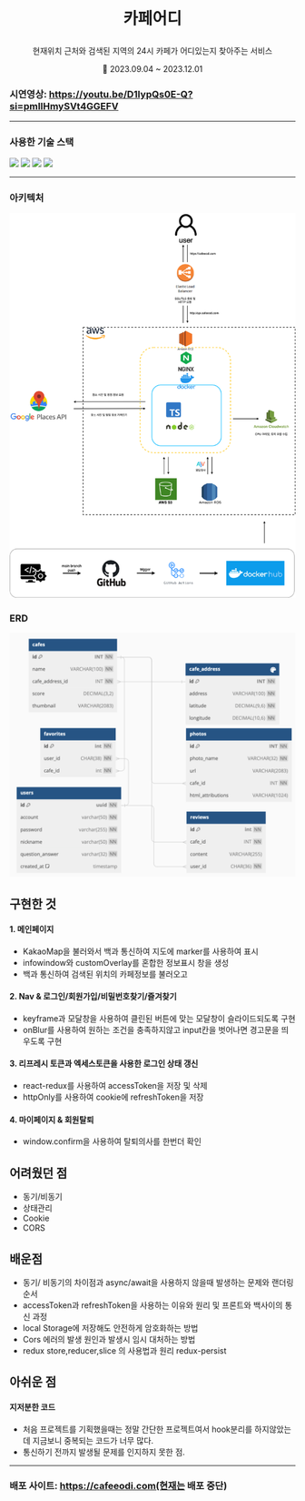 # <p align="center"> **카페어디**
<P align="center"> 현재위치 근처와 검색된 지역의 24시 카페가 어디있는지 찾아주는 서비스
<P align="center">📆 2023.09.04 ~ 2023.12.01



### 시연영상: https://youtu.be/D1IypQs0E-Q?si=pmIlHmySVt4GGEFV

---
### 사용한 기술 스택
![](https://img.shields.io/badge/-JavaScript-yellow?style=flat&logo=JavaScript&logoColor=white)
![](https://img.shields.io/badge/-React-61DAFB?style=flat&logo=React&logoColor=white)
![](https://img.shields.io/badge/styledcomponent-DB7093?flat&logo=styled-components&logoColor=white)
![](https://img.shields.io/badge/vercel-white?flat&logo=vercel&logoColor=black)

---

### 아키텍처
<img src="https://github.com/devdev2022/WhichCafe/blob/main/projectmaterial/Architecture.drawio.png" alt="Sequence_whichcafe" width="700" />


### ERD
<img src="https://github.com/devdev2022/WhichCafe/blob/main/projectmaterial/ERD.png" alt="ERD_whichcafe" width="700" />



## 구현한 것
#### 1. 메인페이지

- KakaoMap을 불러와서 백과 통신하여 지도에 marker를 사용하여 표시
- infowindow와 customOverlay를 혼합한 정보표시 창을 생성
- 백과 통신하여 검색된 위치의 카페정보를 불러오고  

#### 2. Nav & 로그인/회원가입/비밀번호찾기/즐겨찾기
- keyframe과 모달창을 사용하여 클린된 버튼에 맞는 모달창이 슬라이드되도록 구현
- onBlur를 사용하여 원하는 조건을 충족하지않고 input칸을 벗어나면 경고문을 띄우도록 구현

#### 3. 리프레시 토큰과 엑세스토큰을 사용한 로그인 상태 갱신
- react-redux를 사용하여 accessToken을 저장 및 삭제
- httpOnly를 사용하여 cookie에 refreshToken을 저장

#### 4. 마이페이지 & 회원탈퇴
- window.confirm을 사용하여 탈퇴의사를 한번더 확인

## 어려웠던 점
- 동기/비동기
- 상태관리
- Cookie
- CORS

## 배운점
- 동기/ 비동기의 차이점과 async/await을 사용하지 않을때 발생하는 문제와 랜더링 순서
- accessToken과 refreshToken을 사용하는 이유와 원리 및 프론트와 백사이의 통신 과정
- local Storage에 저장해도 안전하게 암호화하는 방법
- Cors 에러의 발생 원인과 발생시 임시 대처하는 방법
- redux store,reducer,slice 의 사용법과 원리 redux-persist

  
## 아쉬운 점

#### 지저분한 코드
- 처음 프로젝트를 기획했을때는 정말 간단한 프로젝트여서 hook분리를 하지않았는데 지금보니 중복되는 코드가 너무 많다.
- 통신하기 전까지 발생될 문제를 인지하지 못한 점.

---

### 배포 사이트: https://cafeeodi.com(현재는 배포 중단)
  

